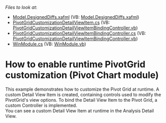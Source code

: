 <!-- default file list -->
*Files to look at*:

* [Model.DesignedDiffs.xafml](./CS/PivotGridCustomization.Module.Win/Model.DesignedDiffs.xafml) (VB: [Model.DesignedDiffs.xafml](./VB/PivotGridCustomization.Module.Win/Model.DesignedDiffs.xafml))
* [PivotGridCustomizationDetailViewItem.cs](./CS/PivotGridCustomization.Module.Win/PivotGridCustomizationDetailViewItem.cs) (VB: [PivotGridCustomizationDetailViewItemBindingController.vb](./VB/PivotGridCustomization.Module.Win/PivotGridCustomizationDetailViewItemBindingController.vb))
* [PivotGridCustomizationDetailViewItemBindingController.cs](./CS/PivotGridCustomization.Module.Win/PivotGridCustomizationDetailViewItemBindingController.cs) (VB: [PivotGridCustomizationDetailViewItemBindingController.vb](./VB/PivotGridCustomization.Module.Win/PivotGridCustomizationDetailViewItemBindingController.vb))
* [WinModule.cs](./CS/PivotGridCustomization.Module.Win/WinModule.cs) (VB: [WinModule.vb](./VB/PivotGridCustomization.Module.Win/WinModule.vb))
<!-- default file list end -->
# How to enable runtime PivotGrid customization (Pivot Chart module)


<p>This example demonstrates how to customize the Pivot Grid at runtime. A custom Detail View Item is created, containing controls used to modify the PivotGrid's view options. To bind the Detail View Item to the Pivot Grid, a custom Controller is implemented.<br />
You can see a custom Detail View Item at runtime in the Analysis Detail View.</p>

<br/>


